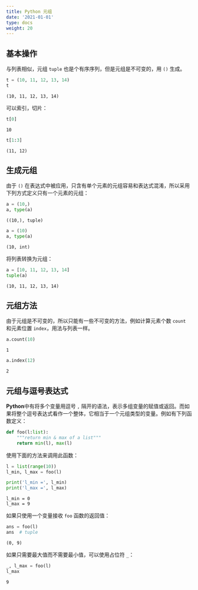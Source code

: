```yaml
---
title: Python 元组
date: '2021-01-01'
type: docs
weight: 20
---
```


<!--more-->

## 基本操作

与列表相似，元组 `tuple` 也是个有序序列，但是元组是不可变的，用 `()` 生成。


```python
t = (10, 11, 12, 13, 14)
t
```




    (10, 11, 12, 13, 14)



可以索引，切片：


```python
t[0]
```




    10




```python
t[1:3]
```




    (11, 12)



## 生成元组

由于 `()` 在表达式中被应用，只含有单个元素的元组容易和表达式混淆，所以采用下列方式定义只有一个元素的元组：


```python
a = (10,)
a, type(a)
```




    ((10,), tuple)




```python
a = (10)
a, type(a)
```




    (10, int)



将列表转换为元组：


```python
a = [10, 11, 12, 13, 14]
tuple(a)
```




    (10, 11, 12, 13, 14)



## 元组方法

由于元组是不可变的，所以只能有一些不可变的方法，例如计算元素个数 `count` 和元素位置 `index`，用法与列表一样。


```python
a.count(10)
```




    1




```python
a.index(12)
```




    2



## 元组与逗号表达式

**Python**中有将多个变量用逗号 `,` 隔开的语法，表示多组变量的赋值或返回。而如果将整个逗号表达式看作一个整体，它相当于一个元组类型的变量。例如有下列函数定义：


```python
def foo(l:list):
    """return min & max of a list"""
    return min(l), max(l)
```

使用下面的方法来调用此函数：


```python
l = list(range(10))
l_min, l_max = foo(l)

print('l_min =', l_min)
print('l_max =', l_max)
```

    l_min = 0
    l_max = 9


如果只使用一个变量接收 `foo` 函数的返回值：


```python
ans = foo(l)
ans  # tuple
```




    (0, 9)



如果只需要最大值而不需要最小值，可以使用占位符 `_`：


```python
_, l_max = foo(l)
l_max
```




    9


